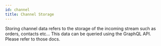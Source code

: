 ```yaml
---
id: channel
title: Channel Storage
---
```


Storing channel data refers to the storage of the incoming stream such as orders, contacts etc... This data can be queried using the GraphQL API. Please refer to those docs.